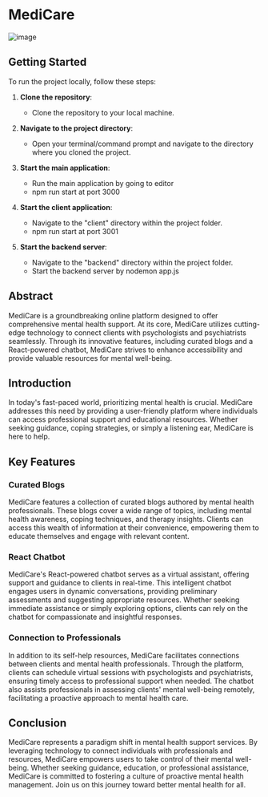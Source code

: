 # MediCare

![image](https://github.com/vanshsehgal08/Mini-Project/assets/116642928/50f27ff3-2a82-4b39-a3b0-6509eea9db2b)

## Getting Started

To run the project locally, follow these steps:

1. **Clone the repository**: 
   - Clone the repository to your local machine.

2. **Navigate to the project directory**: 
   - Open your terminal/command prompt and navigate to the directory where you cloned the project.

3. **Start the main application**: 
   - Run the main application by going to editor
   - npm run start at port 3000

4. **Start the client application**: 
   - Navigate to the "client" directory within the project folder.
   - npm run start at port 3001

5. **Start the backend server**: 
   - Navigate to the "backend" directory within the project folder.
   - Start the backend server by nodemon app.js

## Abstract

MediCare is a groundbreaking online platform designed to offer comprehensive mental health support. At its core, MediCare utilizes cutting-edge technology to connect clients with psychologists and psychiatrists seamlessly. Through its innovative features, including curated blogs and a React-powered chatbot, MediCare strives to enhance accessibility and provide valuable resources for mental well-being.

## Introduction

In today's fast-paced world, prioritizing mental health is crucial. MediCare addresses this need by providing a user-friendly platform where individuals can access professional support and educational resources. Whether seeking guidance, coping strategies, or simply a listening ear, MediCare is here to help.

## Key Features

### Curated Blogs
MediCare features a collection of curated blogs authored by mental health professionals. These blogs cover a wide range of topics, including mental health awareness, coping techniques, and therapy insights. Clients can access this wealth of information at their convenience, empowering them to educate themselves and engage with relevant content.

### React Chatbot
MediCare's React-powered chatbot serves as a virtual assistant, offering support and guidance to clients in real-time. This intelligent chatbot engages users in dynamic conversations, providing preliminary assessments and suggesting appropriate resources. Whether seeking immediate assistance or simply exploring options, clients can rely on the chatbot for compassionate and insightful responses.

### Connection to Professionals
In addition to its self-help resources, MediCare facilitates connections between clients and mental health professionals. Through the platform, clients can schedule virtual sessions with psychologists and psychiatrists, ensuring timely access to professional support when needed. The chatbot also assists professionals in assessing clients' mental well-being remotely, facilitating a proactive approach to mental health care.

## Conclusion

MediCare represents a paradigm shift in mental health support services. By leveraging technology to connect individuals with professionals and resources, MediCare empowers users to take control of their mental well-being. Whether seeking guidance, education, or professional assistance, MediCare is committed to fostering a culture of proactive mental health management. Join us on this journey toward better mental health for all.
